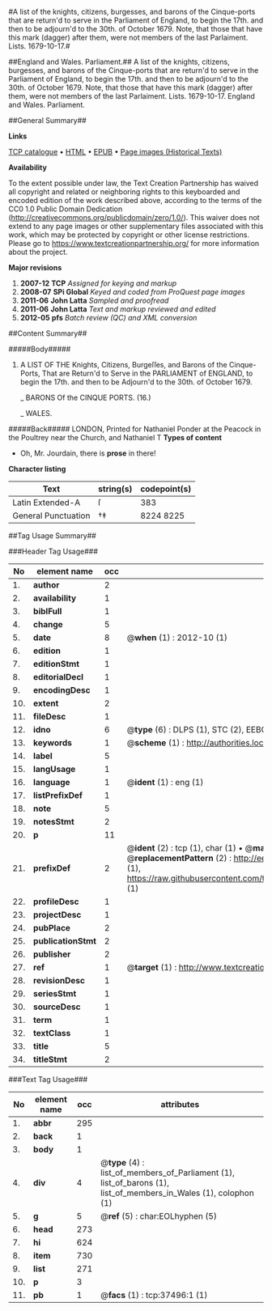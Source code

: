 #A list of the knights, citizens, burgesses, and barons of the Cinque-ports that are return'd to serve in the Parliament of England, to begin the 17th. and then to be adjourn'd to the 30th. of October 1679. Note, that those that have this mark (dagger) after them, were not members of the last Parlaiment. Lists. 1679-10-17.#

##England and Wales. Parliament.##
A list of the knights, citizens, burgesses, and barons of the Cinque-ports that are return'd to serve in the Parliament of England, to begin the 17th. and then to be adjourn'd to the 30th. of October 1679. Note, that those that have this mark (dagger) after them, were not members of the last Parlaiment.
Lists. 1679-10-17.
England and Wales. Parliament.

##General Summary##

**Links**

[TCP catalogue](http://www.ota.ox.ac.uk/tcp/)  • 
[HTML](http://tei.it.ox.ac.uk/tcp/Texts-HTML/free/A48/A48664.html)  • 
[EPUB](http://tei.it.ox.ac.uk/tcp/Texts-EPUB/free/A48/A48664.epub) • 
[Page images (Historical Texts)](https://historicaltexts.jisc.ac.uk/eebo-99833021e)

**Availability**

To the extent possible under law, the Text Creation Partnership has waived all copyright and related or neighboring rights to this keyboarded and encoded edition of the work described above, according to the terms of the CC0 1.0 Public Domain Dedication (http://creativecommons.org/publicdomain/zero/1.0/). This waiver does not extend to any page images or other supplementary files associated with this work, which may be protected by copyright or other license restrictions. Please go to https://www.textcreationpartnership.org/ for more information about the project.

**Major revisions**

1. __2007-12__ __TCP__ *Assigned for keying and markup*
1. __2008-07__ __SPi Global__ *Keyed and coded from ProQuest page images*
1. __2011-06__ __John Latta__ *Sampled and proofread*
1. __2011-06__ __John Latta__ *Text and markup reviewed and edited*
1. __2012-05__ __pfs__ *Batch review (QC) and XML conversion*

##Content Summary##

#####Body#####

1. A LIST OF THE Knights, Citizens, Burgeſſes, and Barons of the Cinque-Ports, That are Return'd to Serve in the PARLIAMENT of ENGLAND, to begin the 17th. and then to be Adjourn'd to the 30th. of October 1679.

    _ BARONS Of the CINQUE PORTS. (16.)

    _ WALES.

#####Back#####
LONDON, Printed for Nathaniel Ponder at the Peacock in the Poultrey near the Church, and Nathaniel T
**Types of content**

  * Oh, Mr. Jourdain, there is **prose** in there!

**Character listing**


|Text|string(s)|codepoint(s)|
|---|---|---|
|Latin Extended-A|ſ|383|
|General Punctuation|†‡|8224 8225|

##Tag Usage Summary##

###Header Tag Usage###

|No|element name|occ|attributes|
|---|---|---|---|
|1.|__author__|2||
|2.|__availability__|1||
|3.|__biblFull__|1||
|4.|__change__|5||
|5.|__date__|8| @__when__ (1) : 2012-10 (1)|
|6.|__edition__|1||
|7.|__editionStmt__|1||
|8.|__editorialDecl__|1||
|9.|__encodingDesc__|1||
|10.|__extent__|2||
|11.|__fileDesc__|1||
|12.|__idno__|6| @__type__ (6) : DLPS (1), STC (2), EEBO-CITATION (1), PROQUEST (1), VID (1)|
|13.|__keywords__|1| @__scheme__ (1) : http://authorities.loc.gov/ (1)|
|14.|__label__|5||
|15.|__langUsage__|1||
|16.|__language__|1| @__ident__ (1) : eng (1)|
|17.|__listPrefixDef__|1||
|18.|__note__|5||
|19.|__notesStmt__|2||
|20.|__p__|11||
|21.|__prefixDef__|2| @__ident__ (2) : tcp (1), char (1)  •  @__matchPattern__ (2) : ([0-9\-]+):([0-9IVX]+) (1), (.+) (1)  •  @__replacementPattern__ (2) : http://eebo.chadwyck.com/downloadtiff?vid=$1&page=$2 (1), https://raw.githubusercontent.com/textcreationpartnership/Texts/master/tcpchars.xml#$1 (1)|
|22.|__profileDesc__|1||
|23.|__projectDesc__|1||
|24.|__pubPlace__|2||
|25.|__publicationStmt__|2||
|26.|__publisher__|2||
|27.|__ref__|1| @__target__ (1) : http://www.textcreationpartnership.org/docs/. (1)|
|28.|__revisionDesc__|1||
|29.|__seriesStmt__|1||
|30.|__sourceDesc__|1||
|31.|__term__|1||
|32.|__textClass__|1||
|33.|__title__|5||
|34.|__titleStmt__|2||


###Text Tag Usage###

|No|element name|occ|attributes|
|---|---|---|---|
|1.|__abbr__|295||
|2.|__back__|1||
|3.|__body__|1||
|4.|__div__|4| @__type__ (4) : list_of_members_of_Parliament (1), list_of_barons (1), list_of_members_in_Wales (1), colophon (1)|
|5.|__g__|5| @__ref__ (5) : char:EOLhyphen (5)|
|6.|__head__|273||
|7.|__hi__|624||
|8.|__item__|730||
|9.|__list__|271||
|10.|__p__|3||
|11.|__pb__|1| @__facs__ (1) : tcp:37496:1 (1)|
